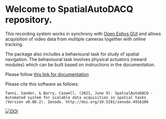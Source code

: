 # Welcome to SpatialAutoDACQ repository.

This recording system works in synchrony with [Open Ephys GUI](https://github.com/open-ephys/plugin-GUI) and allows acquisition of video data from multiple cameras together with online tracking.

The package also includes a behavioural task for study of spatial navigation. The behavioural task involves physical actuators (reward modules) which can be built based on instructions in the documentation.

Please follow [this link for documentation](https://barry-lab.github.io/SpatialAutoDACQ/index.html)

Please cite this software as follows:

    Tanni, Sander, & Barry, Caswell. (2021, June 9). SpatialAutoDACQ - Automated system for scalable data acquisition in spatial tasks (Version v0.88.2). Zenodo. http://doi.org/10.5281/zenodo.4916106

[![DOI](https://zenodo.org/badge/356579264.svg)](https://zenodo.org/badge/latestdoi/356579264)
